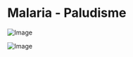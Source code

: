# Malaria - Paludisme

![Image](.//media/infections/Scan_0107.jpg)

![Image](.//media/infections/Scan_0107_verso.jpg)
